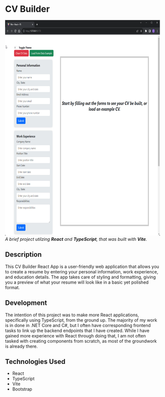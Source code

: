 # CV Builder
<img src="https://github.com/Kfollen93/CV-Builder/blob/main/exampleGif.gif" width="700" height="700"/>
<i>A brief project utilzing <b>React</b> and <b>TypeScript</b>, that was built with <b>Vite</b>.</i>

## Description
This CV Builder React App is a user-friendly web application that allows you to create a resume by entering your personal information, work experience, and education details. The app takes care of styling and formatting, giving you a preview of what your resume will look like in a basic yet polished format.

## Development
The intention of this project was to make more React applications, specifically using TypeScript, from the ground up. The majority of my work is in done in .NET Core and C#, but I often have corresponding frontend tasks to link up the backend endpoints that I have created. While I have gained more experience with React through doing that, I am not often tasked with creating components from scratch, as most of the groundwork is already there.

## Technologies Used
- React
- TypeScript
- Vite
- Bootstrap
